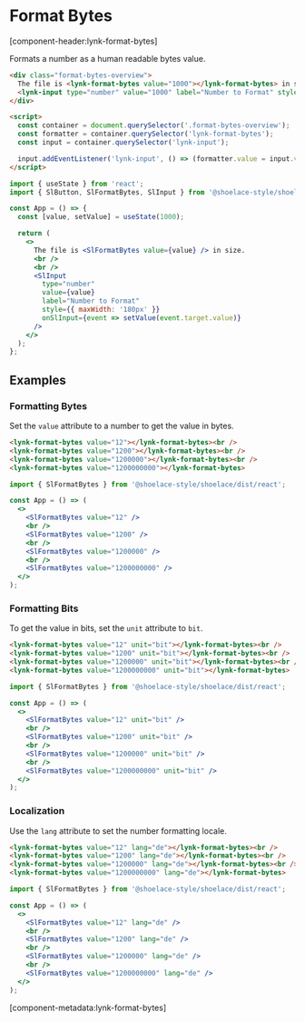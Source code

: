 # Format Bytes

[component-header:lynk-format-bytes]

Formats a number as a human readable bytes value.

```html preview
<div class="format-bytes-overview">
  The file is <lynk-format-bytes value="1000"></lynk-format-bytes> in size. <br /><br />
  <lynk-input type="number" value="1000" label="Number to Format" style="max-width: 180px;"></lynk-input>
</div>

<script>
  const container = document.querySelector('.format-bytes-overview');
  const formatter = container.querySelector('lynk-format-bytes');
  const input = container.querySelector('lynk-input');

  input.addEventListener('lynk-input', () => (formatter.value = input.value || 0));
</script>
```

```jsx react
import { useState } from 'react';
import { SlButton, SlFormatBytes, SlInput } from '@shoelace-style/shoelace/dist/react';

const App = () => {
  const [value, setValue] = useState(1000);

  return (
    <>
      The file is <SlFormatBytes value={value} /> in size.
      <br />
      <br />
      <SlInput
        type="number"
        value={value}
        label="Number to Format"
        style={{ maxWidth: '180px' }}
        onSlInput={event => setValue(event.target.value)}
      />
    </>
  );
};
```

## Examples

### Formatting Bytes

Set the `value` attribute to a number to get the value in bytes.

```html preview
<lynk-format-bytes value="12"></lynk-format-bytes><br />
<lynk-format-bytes value="1200"></lynk-format-bytes><br />
<lynk-format-bytes value="1200000"></lynk-format-bytes><br />
<lynk-format-bytes value="1200000000"></lynk-format-bytes>
```

```jsx react
import { SlFormatBytes } from '@shoelace-style/shoelace/dist/react';

const App = () => (
  <>
    <SlFormatBytes value="12" />
    <br />
    <SlFormatBytes value="1200" />
    <br />
    <SlFormatBytes value="1200000" />
    <br />
    <SlFormatBytes value="1200000000" />
  </>
);
```

### Formatting Bits

To get the value in bits, set the `unit` attribute to `bit`.

```html preview
<lynk-format-bytes value="12" unit="bit"></lynk-format-bytes><br />
<lynk-format-bytes value="1200" unit="bit"></lynk-format-bytes><br />
<lynk-format-bytes value="1200000" unit="bit"></lynk-format-bytes><br />
<lynk-format-bytes value="1200000000" unit="bit"></lynk-format-bytes>
```

```jsx react
import { SlFormatBytes } from '@shoelace-style/shoelace/dist/react';

const App = () => (
  <>
    <SlFormatBytes value="12" unit="bit" />
    <br />
    <SlFormatBytes value="1200" unit="bit" />
    <br />
    <SlFormatBytes value="1200000" unit="bit" />
    <br />
    <SlFormatBytes value="1200000000" unit="bit" />
  </>
);
```

### Localization

Use the `lang` attribute to set the number formatting locale.

```html preview
<lynk-format-bytes value="12" lang="de"></lynk-format-bytes><br />
<lynk-format-bytes value="1200" lang="de"></lynk-format-bytes><br />
<lynk-format-bytes value="1200000" lang="de"></lynk-format-bytes><br />
<lynk-format-bytes value="1200000000" lang="de"></lynk-format-bytes>
```

```jsx react
import { SlFormatBytes } from '@shoelace-style/shoelace/dist/react';

const App = () => (
  <>
    <SlFormatBytes value="12" lang="de" />
    <br />
    <SlFormatBytes value="1200" lang="de" />
    <br />
    <SlFormatBytes value="1200000" lang="de" />
    <br />
    <SlFormatBytes value="1200000000" lang="de" />
  </>
);
```

[component-metadata:lynk-format-bytes]
